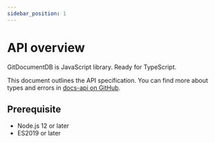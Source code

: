 ```yaml
---
sidebar_position: 1
---
```

# API overview

GitDocumentDB is JavaScript library. Ready for TypeScript.

This document outlines the API specification. You can find more about types and errors in [docs-api on GitHub](https://github.com/sosuisen/git-documentdb/blob/doc-v1.0/docs-api/index.md).

## Prerequisite
- Node.js 12 or later
- ES2019 or later

